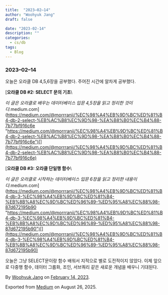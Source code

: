 ```yaml
---
title:  "2023–02–14"
author: "Woohyuk Jang"
draft: false

date: "2023-02-14"
description: ""
categories:
  - cs/db
tags:
  - Blog
---
```

### 2023–02–14



오늘은 오라클 DB 4,5,6장을 공부했다. 주어진 시간에 알차게 공부했다.



[**오라클 DB #2: SELECT 문의 기초**\

*이 글은 오라클로 배우는 데이터베이스 입문 4,5장을 읽고 정리한 것이다.*&#x6D;edium.com](https://medium.com/@morrranii/%EC%98%A4%EB%9D%BC%ED%81%B4-db-2-select-%EB%AC%B8%EC%9D%98-%EA%B8%B0%EC%B4%88-7b77bf916c6e "https://medium.com/@morrranii/%EC%98%A4%EB%9D%BC%ED%81%B4-db-2-select-%EB%AC%B8%EC%9D%98-%EA%B8%B0%EC%B4%88-7b77bf916c6e")[](https://medium.com/@morrranii/%EC%98%A4%EB%9D%BC%ED%81%B4-db-2-select-%EB%AC%B8%EC%9D%98-%EA%B8%B0%EC%B4%88-7b77bf916c6e)



[**오라클 DB #3: 오라클 단일행 함수**\

*이 글은 오라클로 시작하는 데이터베이스 입문 6장을 읽고 정리한 내용이다.*&#x6D;edium.com](https://medium.com/@morrranii/%EC%98%A4%EB%9D%BC%ED%81%B4-db-3-%EC%98%A4%EB%9D%BC%ED%81%B4-%EB%8B%A8%EC%9D%BC%ED%96%89-%ED%95%A8%EC%88%98-87d672195b90 "https://medium.com/@morrranii/%EC%98%A4%EB%9D%BC%ED%81%B4-db-3-%EC%98%A4%EB%9D%BC%ED%81%B4-%EB%8B%A8%EC%9D%BC%ED%96%89-%ED%95%A8%EC%88%98-87d672195b90")[](https://medium.com/@morrranii/%EC%98%A4%EB%9D%BC%ED%81%B4-db-3-%EC%98%A4%EB%9D%BC%ED%81%B4-%EB%8B%A8%EC%9D%BC%ED%96%89-%ED%95%A8%EC%88%98-87d672195b90)



오늘은 그냥 SELECT문이랑 함수 배워서 지적으로 별로 도전적이지 않았다. 이제 앞으로 다중행 함수, 데이터 그룹화, 조인, 서브쿼리 같은 새로운 개념을 배우니 기대된다.



By [Woohyuk Jang](https://medium.com/@morrranii) on [February 14, 2023](https://medium.com/p/17b08fefb998).

Exported from [Medium](https://medium.com) on August 26, 2025.
